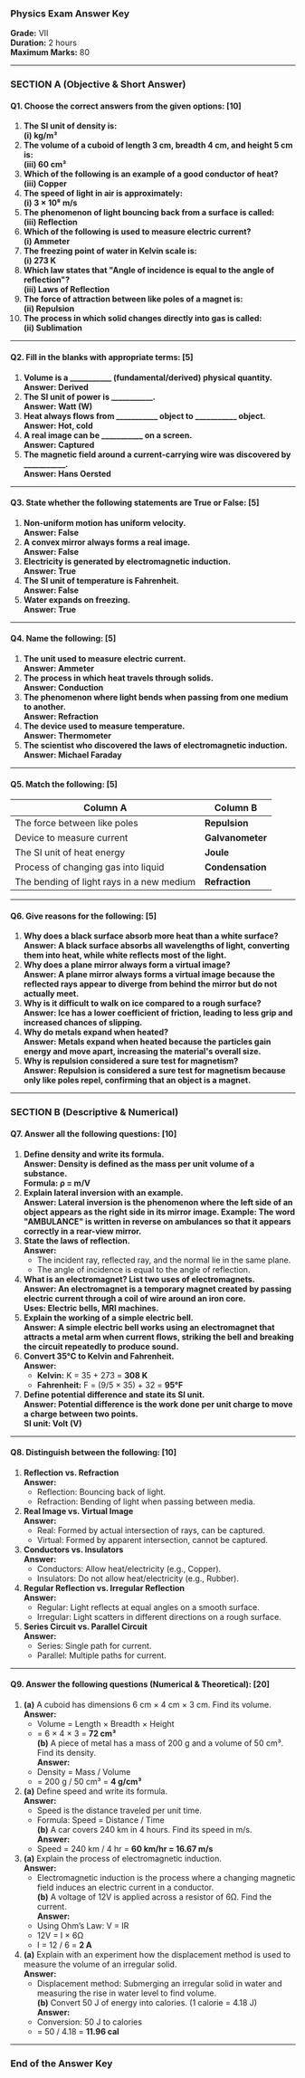 ### **Physics Exam Answer Key**

**Grade:** VII  
**Duration:** 2 hours  
**Maximum Marks:** 80  

---

### **SECTION A** (Objective & Short Answer)

#### **Q1. Choose the correct answers from the given options:** [10]

1. **The SI unit of density is:**  
   **(i) kg/m³**  
2. **The volume of a cuboid of length 3 cm, breadth 4 cm, and height 5 cm is:**  
   **(iii) 60 cm³**  
3. **Which of the following is an example of a good conductor of heat?**  
   **(iii) Copper**  
4. **The speed of light in air is approximately:**  
   **(i) 3 × 10⁸ m/s**  
5. **The phenomenon of light bouncing back from a surface is called:**  
   **(iii) Reflection**  
6. **Which of the following is used to measure electric current?**  
   **(i) Ammeter**  
7. **The freezing point of water in Kelvin scale is:**  
   **(i) 273 K**  
8. **Which law states that "Angle of incidence is equal to the angle of reflection"?**  
   **(iii) Laws of Reflection**  
9. **The force of attraction between like poles of a magnet is:**  
   **(ii) Repulsion**  
10. **The process in which solid changes directly into gas is called:**  
    **(ii) Sublimation**  

---

#### **Q2. Fill in the blanks with appropriate terms:** [5]

1. **Volume is a ___________ (fundamental/derived) physical quantity.**  
   **Answer: Derived**  
2. **The SI unit of power is ___________.**  
   **Answer: Watt (W)**  
3. **Heat always flows from ___________ object to ___________ object.**  
   **Answer: Hot, cold**  
4. **A real image can be ___________ on a screen.**  
   **Answer: Captured**  
5. **The magnetic field around a current-carrying wire was discovered by ___________.**  
   **Answer: Hans Oersted**  

---

#### **Q3. State whether the following statements are True or False:** [5]

1. **Non-uniform motion has uniform velocity.**  
   **Answer: False**  
2. **A convex mirror always forms a real image.**  
   **Answer: False**  
3. **Electricity is generated by electromagnetic induction.**  
   **Answer: True**  
4. **The SI unit of temperature is Fahrenheit.**  
   **Answer: False**  
5. **Water expands on freezing.**  
   **Answer: True**  

---

#### **Q4. Name the following:** [5]

1. **The unit used to measure electric current.**  
   **Answer: Ammeter**  
2. **The process in which heat travels through solids.**  
   **Answer: Conduction**  
3. **The phenomenon where light bends when passing from one medium to another.**  
   **Answer: Refraction**  
4. **The device used to measure temperature.**  
   **Answer: Thermometer**  
5. **The scientist who discovered the laws of electromagnetic induction.**  
   **Answer: Michael Faraday**  

---

#### **Q5. Match the following:** [5]

| Column A                                  | Column B         |
| ----------------------------------------- | ---------------- |
| The force between like poles              | **Repulsion**    |
| Device to measure current                 | **Galvanometer** |
| The SI unit of heat energy                | **Joule**        |
| Process of changing gas into liquid       | **Condensation** |
| The bending of light rays in a new medium | **Refraction**   |

---

#### **Q6. Give reasons for the following:** [5]

1. **Why does a black surface absorb more heat than a white surface?**  
   **Answer: A black surface absorbs all wavelengths of light, converting them into heat, while white reflects most of the light.**  
2. **Why does a plane mirror always form a virtual image?**  
   **Answer: A plane mirror always forms a virtual image because the reflected rays appear to diverge from behind the mirror but do not actually meet.**  
3. **Why is it difficult to walk on ice compared to a rough surface?**  
   **Answer: Ice has a lower coefficient of friction, leading to less grip and increased chances of slipping.**  
4. **Why do metals expand when heated?**  
   **Answer: Metals expand when heated because the particles gain energy and move apart, increasing the material's overall size.**  
5. **Why is repulsion considered a sure test for magnetism?**  
   **Answer: Repulsion is considered a sure test for magnetism because only like poles repel, confirming that an object is a magnet.**  

---

### **SECTION B** (Descriptive & Numerical)

#### **Q7. Answer all the following questions:** [10]

1. **Define density and write its formula.**  
   **Answer: Density is defined as the mass per unit volume of a substance.**  
   **Formula: ρ = m/V**  
2. **Explain lateral inversion with an example.**  
   **Answer: Lateral inversion is the phenomenon where the left side of an object appears as the right side in its mirror image. Example: The word "AMBULANCE" is written in reverse on ambulances so that it appears correctly in a rear-view mirror.**  
3. **State the laws of reflection.**  
   **Answer:**  
   - The incident ray, reflected ray, and the normal lie in the same plane.  
   - The angle of incidence is equal to the angle of reflection.  
4. **What is an electromagnet? List two uses of electromagnets.**  
   **Answer: An electromagnet is a temporary magnet created by passing electric current through a coil of wire around an iron core.**  
   **Uses: Electric bells, MRI machines.**  
5. **Explain the working of a simple electric bell.**  
   **Answer: A simple electric bell works using an electromagnet that attracts a metal arm when current flows, striking the bell and breaking the circuit repeatedly to produce sound.**  
6. **Convert 35°C to Kelvin and Fahrenheit.**  
   **Answer:**  
   - **Kelvin:** K = 35 + 273 = **308 K**  
   - **Fahrenheit:** F = (9/5 × 35) + 32 = **95°F**  
7. **Define potential difference and state its SI unit.**  
   **Answer: Potential difference is the work done per unit charge to move a charge between two points.**  
   **SI unit: Volt (V)**  

---

#### **Q8. Distinguish between the following:** [10]

1. **Reflection vs. Refraction**  
   **Answer:**  
   - Reflection: Bouncing back of light.  
   - Refraction: Bending of light when passing between media.  
2. **Real Image vs. Virtual Image**  
   **Answer:**  
   - Real: Formed by actual intersection of rays, can be captured.  
   - Virtual: Formed by apparent intersection, cannot be captured.  
3. **Conductors vs. Insulators**  
   **Answer:**  
   - Conductors: Allow heat/electricity (e.g., Copper).  
   - Insulators: Do not allow heat/electricity (e.g., Rubber).  
4. **Regular Reflection vs. Irregular Reflection**  
   **Answer:**  
   - Regular: Light reflects at equal angles on a smooth surface.  
   - Irregular: Light scatters in different directions on a rough surface.  
5. **Series Circuit vs. Parallel Circuit**  
   **Answer:**  
   - Series: Single path for current.  
   - Parallel: Multiple paths for current.  

---

#### **Q9. Answer the following questions (Numerical & Theoretical):** [20]

1. **(a)** A cuboid has dimensions 6 cm × 4 cm × 3 cm. Find its volume.  
   **Answer:**  
   - Volume = Length × Breadth × Height  
   - = 6 × 4 × 3 = **72 cm³**  
     **(b)** A piece of metal has a mass of 200 g and a volume of 50 cm³. Find its density.  
     **Answer:**  
   - Density = Mass / Volume  
   - = 200 g / 50 cm³ = **4 g/cm³**  
2. **(a)** Define speed and write its formula.  
   **Answer:**  
   - Speed is the distance traveled per unit time.  
   - Formula: Speed = Distance / Time  
     **(b)** A car covers 240 km in 4 hours. Find its speed in m/s.  
     **Answer:**  
   - Speed = 240 km / 4 hr = **60 km/hr = 16.67 m/s**  
3. **(a)** Explain the process of electromagnetic induction.  
   **Answer:**  
   - Electromagnetic induction is the process where a changing magnetic field induces an electric current in a conductor.  
     **(b)** A voltage of 12V is applied across a resistor of 6Ω. Find the current.  
     **Answer:**  
   - Using Ohm’s Law: V = IR  
   - 12V = I × 6Ω  
   - I = 12 / 6 = **2 A**  
4. **(a)** Explain with an experiment how the displacement method is used to measure the volume of an irregular solid.  
   **Answer:**  
   - Displacement method: Submerging an irregular solid in water and measuring the rise in water level to find volume.  
     **(b)** Convert 50 J of energy into calories. (1 calorie = 4.18 J)  
     **Answer:**  
   - Conversion: 50 J to calories  
   - = 50 / 4.18 = **11.96 cal**  

---

### **End of the Answer Key**




